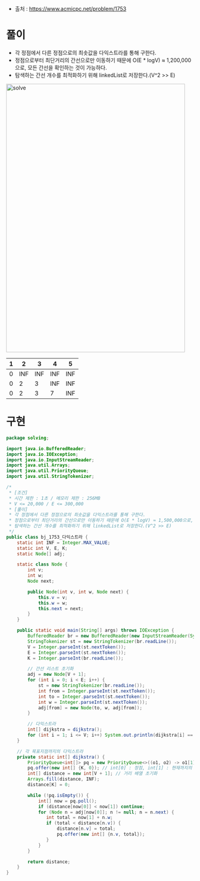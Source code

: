- 출처 : https://www.acmicpc.net/problem/1753

# 풀이
- 각 정점에서 다른 정점으로의 최솟값을 다익스트라를 통해 구한다.
- 정점으로부터 최단거리의 간선으로만 이동하기 때문에 O(E * logV) ≈ 1,200,000으로, 모든 간선을 확인하는 것이 가능하다.
- 탐색하는 간선 개수를 최적화하기 위해 linkedList로 저장한다.(V^2 >> E)
<img src="https://github.com/lynne921/Branch/assets/119817396/b88a69dc-e2ae-4033-a2a9-e6f94a929a0c" alt="solve" width="480" height="720"/>

| 1 | 2 | 3 | 4 | 5 | 
|---|---|---|---|---|
| 0 | INF | INF | INF | INF |
| 0 | 2 | 3 | INF | INF |
| 0 | 2 | 3 | 7 | INF |

# 구현
```java
package solving;

import java.io.BufferedReader;
import java.io.IOException;
import java.io.InputStreamReader;
import java.util.Arrays;
import java.util.PriorityQueue;
import java.util.StringTokenizer;

/*
 * [조건]
 * 시간 제한 : 1초 / 메모리 제한 : 256MB
 * V <= 20,000 / E <= 300,000
 * [풀이]
 * 각 정점에서 다른 정점으로의 최솟값을 다익스트라를 통해 구한다.
 * 정점으로부터 최단거리의 간선으로만 이동하기 때문에 O(E * logV) ≈ 1,500,000으로, 모든 간선을 확인하는 것이 가능하다.
 * 탐색하는 간선 개수를 최적화하기 위해 linkedList로 저장한다.(V^2 >> E)
 */
public class bj_1753_다익스트라 {
    static int INF = Integer.MAX_VALUE;
    static int V, E, K;
    static Node[] adj;

    static class Node {
        int v;
        int w;
        Node next;

        public Node(int v, int w, Node next) {
            this.v = v;
            this.w = w;
            this.next = next;
        }
    }

    public static void main(String[] args) throws IOException {
        BufferedReader br = new BufferedReader(new InputStreamReader(System.in));
        StringTokenizer st = new StringTokenizer(br.readLine());
        V = Integer.parseInt(st.nextToken());
        E = Integer.parseInt(st.nextToken());
        K = Integer.parseInt(br.readLine());

        // 간선 리스트 초기화
        adj = new Node[V + 1];
        for (int i = 0; i < E; i++) {
            st = new StringTokenizer(br.readLine());
            int from = Integer.parseInt(st.nextToken());
            int to = Integer.parseInt(st.nextToken());
            int w = Integer.parseInt(st.nextToken());
            adj[from] = new Node(to, w, adj[from]);
        }

        // 다익스트라
        int[] dijkstra = dijkstra();
        for (int i = 1; i <= V; i++) System.out.println(dijkstra[i] == INF? "INF" : dijkstra[i]);
    }

    // 각 목표지점까지의 다익스트라
    private static int[] dijkstra() {
        PriorityQueue<int[]> pq = new PriorityQueue<>((o1, o2) -> o1[1] - o2[1]); // 가중치의 최솟값 저장
        pq.offer(new int[] {K, 0}); // int[0] : 정점, int[1] : 현재까지의 최단경로
        int[] distance = new int[V + 1]; // 거리 배열 초기화
        Arrays.fill(distance, INF);
        distance[K] = 0;

        while (!pq.isEmpty()) {
            int[] now = pq.poll();
            if (distance[now[0]] < now[1]) continue;
            for (Node n = adj[now[0]]; n != null; n = n.next) {
               int total = now[1] + n.w;
               if (total < distance[n.v]) {
                   distance[n.v] = total;
                   pq.offer(new int[] {n.v, total});
               }
            }
        }

        return distance;
    }
}

```
